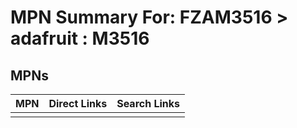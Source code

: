 



# MPN Summary For: FZAM3516 > adafruit : M3516

## MPNs
  

|MPN|Direct Links|Search Links|
| :--- | :--- | :--- |
||||

